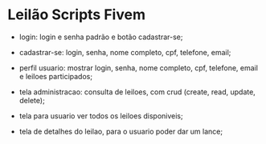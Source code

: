 # Leilão Scripts Fivem

- login: login e senha padrão e botão cadastrar-se;
- cadastrar-se: login, senha, nome completo, cpf, telefone, email;
- perfil usuario: mostrar login, senha, nome completo, cpf, telefone, email e leiloes participados;
- tela administracao: consulta de leiloes, com crud (create, read, update, delete);

- tela para usuario ver todos os leiloes disponiveis;
- tela de detalhes do leilao, para o usuario poder dar um lance;
